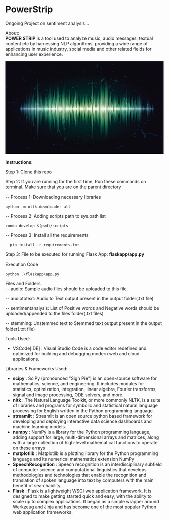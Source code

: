 # PowerStrip 
Ongoing Project on sentiment analysis...

About:<br>
<b>POWER STRIP</b> is a tool used to analyze music, audio messages, textual content etc by harnessing NLP algorithms, providing a wide range of applications in music industry, social media and other related fields for enhancing user experience. <br>

<img src="images/Audio-Waveforms-Featued-Image.jpg">

<b>Instructions</b>:<br>

Step 1:
Clone this repo <br>


Step 2:
If you are running for the first time, Run these commands on terminal. Make sure that you are on the parent directory  <br>

-- Process 1: Downloading necessary libraries 
   
    python -m nltk.downloader all
-- Process 2: Adding scripts path to sys.path list    
    
    conda develop $(pwd)/scripts
-- Process 3: Install all the requirements
      
      pip install -r requirements.txt
Step 3:
File to be executed for running Flask App: <b>flaskapp/app.py</b> <br>

Execution Code
    
    python .\flaskapp\app.py

Files and Folders<br>
-- audio: Sample audio files should be uploaded to this file.<br>

-- audiototext: Audio to Text output present in the output folder(.txt file)<br>

-- sentimentanalysis: List of Positive words and Negative words should be uploaded/appended to the files folder(.txt files)<br>

-- stemming: Unstemmed text to Stemmed text output present in the output folder(.txt file)<br>



Tools Used:<br>
- VSCode[IDE] : Visual Studio Code is a code editor redefined and optimized for building and debugging modern web and cloud applications.<br>

Libraries & Frameworks Used:<br>
- <b>scipy</b> : SciPy (pronounced "Sigh Pie") is an open-source software for mathematics, science, and engineering. It includes modules for statistics, optimization, integration, linear algebra, Fourier transforms, signal and image processing, ODE solvers, and more.<br>
- <b>nltk</b> : The Natural Language Toolkit, or more commonly NLTK, is a suite of libraries and programs for symbolic and statistical natural language processing for English written in the Python programming language.<br>
- <b>streamlit</b> : Streamlit is an open source python based framework for developing and deploying interactive data science dashboards and machine learning models.<br>
- <b>numpy</b> : NumPy is a library for the Python programming language, adding support for large, multi-dimensional arrays and matrices, along with a large collection of high-level mathematical functions to operate on these arrays<br>
- <b>matplotlib</b> : Matplotlib is a plotting library for the Python programming language and its numerical mathematics extension NumPy<br>
- <b>SpeechRecognition</b> : Speech recognition is an interdisciplinary subfield of computer science and computational linguistics that develops methodologies and technologies that enable the recognition and translation of spoken language into text by computers with the main benefit of searchability.<br>
- <b>Flask</b> : Flask is a lightweight WSGI web application framework. It is designed to make getting started quick and easy, with the ability to scale up to complex applications. It began as a simple wrapper around Werkzeug and Jinja and has become one of the most popular Python web application frameworks.<br>
